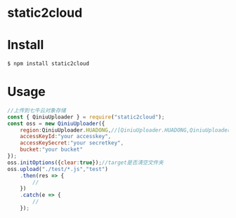 static2cloud
============

Install
============

```bash
$ npm install static2cloud
```

Usage
============

```js
//上传到七牛云对象存储 
const { QiniuUploader } = require("static2cloud");
const oss = new QiniuUploader({
    region:QiniuUploader.HUADONG,//[QiniuUploader.HUADONG,QiniuUploader.HUABEI,QiniuUploader.HUANAN,QiniuUploader.BEIMEI]
    accessKeyId:"your accesskey",
    accessKeySecret:"your secretkey",
    bucket:"your bucket"
});
oss.initOptions({clear:true});//target是否清空文件夹
oss.upload("./test/*.js","test")
    .then(res => {
        //
    })
    .catch(e => {
        //
    });
```
